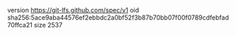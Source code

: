 version https://git-lfs.github.com/spec/v1
oid sha256:5ace9aba44576ef2ebbdc2a0bf52f3b87b70bb07f00f0789cdfebfad70ffca21
size 2537
